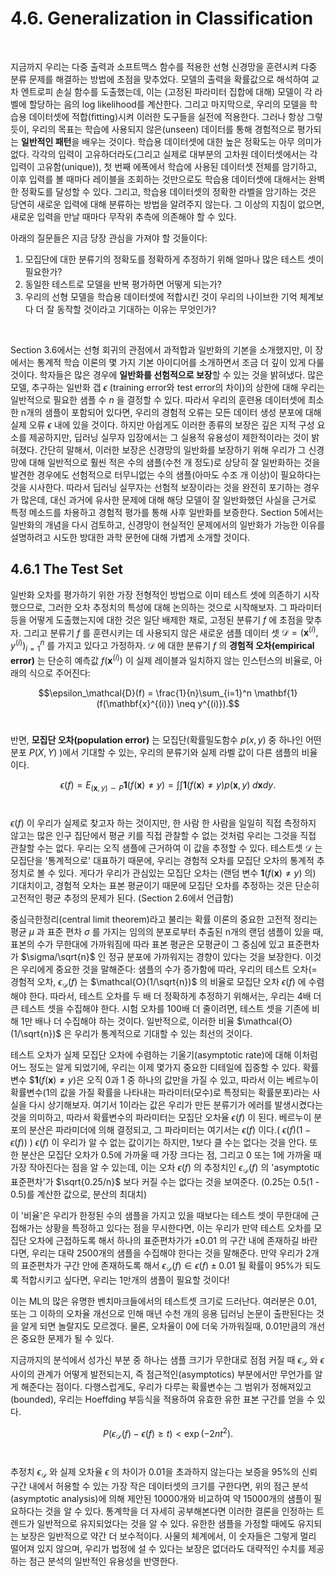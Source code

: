 # 4.6. Generalization in Classification
<br>

지금까지 우리는 다중 출력과 소프트맥스 함수를 적용한 선형 신경망을 훈련시켜 다중 분류 문제를 해결하는 방법에 초점을 맞추었다. 
모델의 출력을 확률값으로 해석하여 교차 엔트로피 손실 함수를 도출했는데, 이는 (고정된 파라미터 집합에 대해) 모델이 각 라벨에 할당하는 음의 log likelihood를 계산한다. 
그리고 마지막으로, 우리의 모델을 학습용 데이터셋에 적합(fitting)시켜 이러한 도구들을 실전에 적용한다. 
그러나 항상 그렇듯이, 우리의 목표는 학습에 사용되지 않은(unseen) 데이터를 통해 경험적으로 평가되는 **일반적인 패턴**을 배우는 것이다. 
학습용 데이터셋에 대한 높은 정확도는 아무 의미가 없다.
각각의 입력이 고유하더라도(그리고 실제로 대부분의 고차원 데이터셋에서는 각 입력이 고유함(unique)), 
첫 번째 에폭에서 학습에 사용된 데이터셋 전체를 암기하고, 이후 입력를 볼 때마다 레이블을 조회하는 것만으로도 학습용 데이터셋에 대해서는 완벽한 정확도를 달성할 수 있다. 
그리고, 학습용 데이터셋의 정확한 라벨을 암기하는 것은 당연히 새로운 입력에 대해 분류하는 방법을 알려주지 않는다. 
그 이상의 지침이 없으면, 새로운 입력을 만날 때마다 무작위 추측에 의존해야 할 수 있다.
<br>

아래의 질문들은 지금 당장 관심을 가져야 할 것들이다: 
1. 모집단에 대한 분류기의 정확도를 정확하게 추정하기 위해 얼마나 많은 테스트 셋이 필요한가? 
2. 동일한 테스트로 모델을 반복 평가하면 어떻게 되는가? 
3. 우리의 선형 모델을 학습용 데이터셋에 적합시킨 것이 우리의 나이브한 기억 체계보다 더 잘 동작할 것이라고 기대하는 이유는 무엇인가?
<br>

Section 3.6에서는 선형 회귀의 관점에서 과적합과 일반화의 기본을 소개했지만, 이 장에서는 통계적 학습 이론의 몇 가지 기본 아이디어를 소개하면서 조금 더 깊이 있게 다룰 것이다. 
학자들은 많은 경우에 **일반화를 선험적으로 보장**할 수 있는 것을 밝혀냈다. 
많은 모델, 추구하는 일반화 갭 $\epsilon$ (training error와 test error의 차이)의 상한에 대해 우리는 일반적으로 필요한 샘플 수 $n$ 을 결정할 수 있다. 
따라서 우리의 훈련용 데이터셋에 최소한 n개의 샘플이 포함되어 있다면, 우리의 경험적 오류는 모든 데이터 생성 분포에 대해 실제 오류 $\epsilon$ 내에 있을 것이다.
하지만 아쉽게도 이러한 종류의 보장은 깊은 지적 구성 요소를 제공하지만, 딥러닝 실무자 입장에서는 그 실용적 유용성이 제한적이라는 것이 밝혀졌다. 
간단히 말해서, 이러한 보장은 신경망의 일반화를 보장하기 위해 
우리가 그 신경망에 대해 일반적으로 훨씬 적은 수의 샘플(수천 개 정도)로 상당히 잘 일반화하는 것을 발견한 경우에도 
선험적으로 터무니없는 수의 샘플(아마도 수조 개 이상)이 필요하다는 것을 시사한다. 
따라서 딥러닝 실무자는 선험적 보장이라는 것을 완전히 포기하는 경우가 많은데, 
대신 과거에 유사한 문제에 대해 해당 모델이 잘 일반화했던 사실을 근거로 특정 메소드를 차용하고 경험적 평가를 통해 사후 일반화를 보증한다. 
Section 5에서는 일반화의 개념을 다시 검토하고, 신경망이 현실적인 문제에서의 일반화가 가능한 이유를 설명하려고 시도한 방대한 과학 문헌에 대해 가볍게 소개할 것이다.
<br>

## 4.6.1 The Test Set

일반화 오차를 평가하기 위한 가장 전형적인 방법으로 이미 테스트 셋에 의존하기 시작했으므로, 그러한 오차 추정치의 특성에 대해 논의하는 것으로 시작해보자. 
그 파라미터 등을 어떻게 도출했는지에 대한 것은 일단 배제한 채로, 고정된 분류기 $f$ 에 초점을 맞추자. 그리고 분류기 $f$ 를 훈련시키는 데 사용되지 않은 새로운 샘플 데이터 셋 
$\mathcal{D} = {(\mathbf{x}^{(i)},y^{(i)})}_{i=1}^n$ 를 가지고 있다고 가정하자. 
$\mathcal{D}$ 에 대한 분류기 $f$ 의 **경험적 오차(empirical error)** 는 단순히 예측값 $f(\mathbf{x}^{(i)})$ 이 실제 레이블과 일치하지 않는 인스턴스의 비율로, 아래의 식으로 주어진다:
<br>

$$\epsilon_\mathcal{D}(f) = \frac{1}{n}\sum_{i=1}^n \mathbf{1}(f(\mathbf{x}^{(i)}) \neq y^{(i)}).$$
<br>

반면, **모집단 오차(population error)** 는 모집단(확률밀도함수 $p(x,y)$ 중 하나인 어떤 분포 $P(X,Y)$ )에서 기대할 수 있는, 우리의 분류기와 실제 라벨 값이 다른 샘플의 비율이다.
<br>

$$\epsilon(f) =  E_{(\mathbf{x}, y) \sim P} \mathbf{1}(f(\mathbf{x}) \neq y) = \int\int \mathbf{1}(f(\mathbf{x}) \neq y) p(\mathbf{x}, y) \;d\mathbf{x} dy.$$
<br>

$\epsilon(f)$ 이 우리가 실제로 찾고자 하는 것이지만, 
한 사람 한 사람을 일일히 직접 측정하지 않고는 많은 인구 집단에서 평균 키를 직접 관찰할 수 없는 것처럼 우리는 그것을 직접 관찰할 수는 없다. 
우리는 오직 샘플에 근거하여 이 값을 추정할 수 있다. 
테스트셋 $\mathcal{D}$ 는 모집단을 '통계적으로' 대표하기 때문에, 우리는 경험적 오차를 모집단 오차의 통계적 추정치로 볼 수 있다. 
게다가 우리가 관심있는 모집단 오차는 (랜덤 변수 $\mathbf{1}(f(\mathbf{x}) \neq y)$ 의) 기대치이고, 경험적 오차는 표본 평균이기 때문에 
모집단 오차를 추정하는 것은 단순히 고전적인 평균 추정의 문제가 된다. (Section 2.6에서 언급함)
<br>

중심극한정리(central limit theorem)라고 불리는 확률 이론의 중요한 고전적 정리는 
평균 $\mu$ 과 표준 편차 $\sigma$ 를 가지는 임의의 분포로부터 추출된 n개의 랜덤 샘플이 있을 때, 
표본의 수가 무한대에 가까워짐에 따라 표본 평균은 모평균이 그 중심에 있고 표준편차가 $\sigma/\sqrt{n}$ 인 정규 분포에 가까워지는 경향이 있다는 것을 보장한다. 
이것은 우리에게 중요한 것을 말해준다: 
샘플의 수가 증가함에 따라, 우리의 테스트 오차(= 경험적 오차, $\epsilon_\mathcal{D}(f)$ 는 $\mathcal{O}(1/\sqrt{n})$ 의 비율로 모집단 오차 $\epsilon(f)$ 에 수렴해야 한다.
따라서, 테스트 오차를 두 배 더 정확하게 추정하기 위해서는, 우리는 4배 더 큰 테스트 셋을 수집해야 한다. 
시험 오차를 100배 더 줄이려면, 테스트 셋을 기존에 비해 1만 배나 더 수집해야 하는 것이다. 
일반적으로, 이러한 비율 $\mathcal{O}(1/\sqrt{n})$ 은 우리가 통계적으로 기대할 수 있는 최선의 것이다.
<br>

테스트 오차가 실제 모집단 오차에 수렴하는 기울기(asymptotic rate)에 대해 이처럼 어느 정도는 알게 되었기에, 우리는 이제 몇가지 중요한 디테일에 집중할 수 있다.
확률변수 $$\mathbf{1}(f(\mathbf{x}) \neq y)$은 오직 0과 1 중 하나의 값만을 가질 수 있고, 따라서 이는 베르누이 확률변수(1의 값을 가질 확률을 나타내는 파라미터(모수)로 특정되는 확률분포)라는 사실을 다시 상기해보자.
여기서 1이라는 값은 우리가 만든 분류기가 에러를 발생시켰다는 것을 의미하고, 따라서 확률변수의 파라미터는 모집단 오차율 $\epsilon(f)$ 이 된다.
베르누이 분포의 분산은 파라미더에 의해 결정되고, 그 파라미터는 여기서는 $\epsilon(f)$ 이다.( $\epsilon(f)(1-\epsilon(f))$ )
$\epsilon(f)$ 이 우리가 알 수 없는 값이기는 하지만, 1보다 클 수는 없다는 것을 안다. 
또한 분산은 모집단 오차가 0.5에 가까울 때 가장 크다는 점, 그리고 0 또는 1에 가까울 때 가장 작아진다는 점을 알 수 있는데,
이는 오차 $\epsilon(f)$ 의 추정치인 $\epsilon_\mathcal{D}(f)$ 의 'asymptotic 표준편차'가 $\sqrt{0.25/n}$ 보다 커질 수는 없다는 것을 보여준다.
(0.25는 0.5(1 - 0.5)를 계산한 값으로, 분산의 최대치)
<br>

이 '비율'은 우리가 한정된 수의 샘플을 가지고 있을 때보다는 테스트 셋이 무한대에 근접해가는 상황을 특정하고 있다는 점을 무시한다면,
이는 우리가 만약 테스트 오차를 모집단 오차에 근접하도록 해서 하나의 표준편차가가 $\pm 0.01$ 의 구간 내에 존재하길 바란다면, 
우리는 대략 2500개의 샘플을 수집해야 한다는 것을 말해준다.
만약 우리가 2개의 표준편차가 구간 안에 존재하도록 해서 $\epsilon_\mathcal{D}(f) \in \epsilon(f) \pm 0.01$ 될 확률이 95%가 되도록 적합시키고 싶다면,
우리는 1만개의 샘플이 필요할 것이다!
<br>

이는 ML의 많은 유명한 벤치마크들에서의 테스트셋 크기로 드러난다.
여러분은 0.01, 또는 그 이하의 오차율 개선으로 인해 매년 수천 개의 응용 딥러닝 논문이 출판된다는 것을 알게 되면 놀랄지도 모르겠다.
물론, 오차율이 0에 더욱 가까워질때, 0.01만큼의 개선은 중요한 문제가 될 수 있다.
<br>

지금까지의 분석에서 성가신 부분 중 하나는 샘플 크기가 무한대로 점점 커질 때 $\epsilon_\mathcal{D}$ 와 $\epsilon$ 사이의 관계가 어떻게 발전되는지, 
즉 점근적인(asymptotics) 부분에서만 무언가를 알게 해준다는 점이다.
다행스럽게도, 우리가 다루는 확률변수는 그 범위가 정해져있고(bounded), 우리는 Hoeffding 부등식을 적용하여 유효한 유한 표본 구간를 얻을 수 있다.
<br>

$$P(\epsilon_\mathcal{D}(f) - \epsilon(f) \geq t) < \exp\left( - 2n t^2 \right).$$
<br>

추정치 $\epsilon_\mathcal{D}$ 와 실제 오차율 $\epsilon$ 의 차이가 0.01을 초과하지 않는다는 보증을 95%의 신뢰구간 내에서 허용할 수 있는 
가장 작은 데이터셋의 크기를 구한다면, 위의 점근 분석(asymptotic analysis)에 의해 제안된 10000개와 비교하여 약 15000개의 샘플이 필요하다는 것을 알 수 있다.
통계학을 더 자세히 공부해본다면 이러한 결론을 인정하는 트렌드가 일반적으로 유지되었다는 것을 알 수 있다. 
유한한 샘플을 가정할 때에도 유지되는 보장은 일반적으로 약간 더 보수적이다. 
사물의 체계에서, 이 숫자들은 그렇게 멀리 떨어져 있지 않으며, 우리가 법정에 설 수 있다는 보장은 없더라도 대략적인 수치를 제공하는 점근 분석의 일반적인 유용성을 반영한다.
<br>



